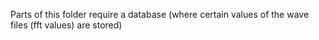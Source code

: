 Parts of this folder require a database (where certain values of the wave files (fft values) are stored)